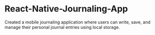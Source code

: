 # React-Native-Journaling-App
Created a mobile journaling application where users can write, save, and manage their personal journal entries using local storage.

